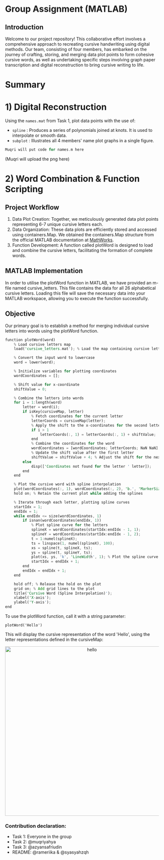 
# Group Assignment (MATLAB)

## Introduction
Welcome to our project repository! This collaborative effort involves a comprehensive approach to recreating cursive handwriting using digital methods. Our team, consisting of four members, has embarked on the journey of crafting, storing, and merging data plot points to form cohesive cursive words, as well as undertaking specific steps involving graph paper transcription and digital reconstruction to bring cursive writing to life.

# Summary

# 1) Digital Reconstruction
Using the `names.mat` from Task 1, plot data points with the use of:
- `spline` : Produces a series of polynomials joined at knots. It is used to interpolate or smooth data.
- `subplot` : Illustrates all 4 members' name plot graphs in a single figure.

```rust
Muqri will put code for names.m here

```

(Muqri will upload the png here)


# 2) Word Combination & Function Scripting

## Project Workflow
1. Data Plot Creation: Together, we meticulously generated data plot points representing 6-7 unique cursive letters each.
2. Data Organization: These data plots are efficiently stored and accessed using containers.Map. We obtained the containers.Map structure from the official MATLAB documentation at [MathWorks](https://www.mathworks.com/help/matlab/ref/containers.map.html).
3. Function Development: A function called plotWord is designed to load and combine the cursive letters, facilitating the formation of complete words.

## MATLAB Implementation
In order to utilise the plotWord function in MATLAB, we have provided an m-file named cursive_letters. This file contains the data for all 26 alphabetical cursive letters. Loading this file will save the necessary data into your MATLAB workspace, allowing you to execute the function successfully.

## Objective
Our primary goal is to establish a method for merging individual cursive letters into words using the plotWord function.


```rust
function plotWord(word)
    % Load cursive letters map
    load('cursive_letters.mat'); % Load the map containing cursive letter coordinates

    % Convert the input word to lowercase
    word = lower(word);

    % Initialize variables for plotting coordinates
    wordCoordinates = [];

    % Shift value for x-coordinate
    shiftValue = 0;

    % Combine the letters into words
    for i = 1:length(word)
        letter = word(i);
        if isKey(cursiveMap, letter)
            % Fetch coordinates for the current letter
            letterCoords = cursiveMap(letter);
            % Apply the shift to the x-coordinates for the second letter and beyond
            if i > 1
                letterCoords(:, 1) = letterCoords(:, 1) + shiftValue;
            end
            % Combine the coordinates for the word
            wordCoordinates = [wordCoordinates; letterCoords; NaN NaN]; % Separate letters by NaN for plotting
            % Update the shift value after the first letter
            shiftValue = shiftValue + 4; % Adjust the shift for the next letter
        else
            disp(['Coordinates not found for the letter ' letter]);
        end
    end

    % Plot the cursive word with spline interpolation
    plot(wordCoordinates(:, 1), wordCoordinates(:, 2), 'b.', 'MarkerSize', 10); % Plot solid blue dots
    hold on; % Retain the current plot while adding the splines

    % Iterate through each letter, plotting spline curves
    startIdx = 1;
    endIdx = 1;
    while endIdx <= size(wordCoordinates, 1)
        if isnan(wordCoordinates(endIdx, 1))
            % Plot spline curve for the letters
            splineX = wordCoordinates(startIdx:endIdx - 1, 1);
            splineY = wordCoordinates(startIdx:endIdx - 1, 2);
            t = 1:numel(splineX);
            ts = linspace(1, numel(splineX), 100);
            xs = spline(t, splineX, ts);
            ys = spline(t, splineY, ts);
            plot(xs, ys, 'k', 'LineWidth', 1); % Plot the spline curve in black
            startIdx = endIdx + 1;
        end
        endIdx = endIdx + 1;
    end

    hold off; % Release the hold on the plot
    grid on; % Add grid lines to the plot
    title('Cursive Word (Spline Interpolation)');
    xlabel('X-axis');
    ylabel('Y-axis');
end

```
To use the plotWord function, call it with a string parameter:
```
plotWord('Hello')
```

This will display the cursive representation of the word 'Hello', using the letter representations defined in the cursiveMap:

<p align="center">
    <img width="553" alt="hello" src="https://github.com/sm2302-aug23/grp-matlab-irrational-4/assets/141397076/dca0c678-7473-425b-9cf0-e9ad93b01367">
</p>

### Contribution declaration:
- Task 1: Everyone in the group
- Task 2: @muqriyahya
- Task 3: @azyansafriudin
- README: @rameriika & @syasyahzqh
